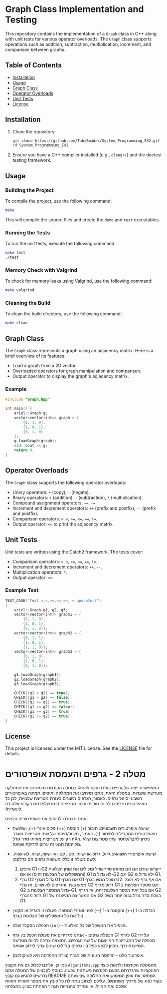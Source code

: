 # Graph Class Implementation and Testing

This repository contains the implementation of a `Graph` class in C++ along with unit tests for various operator overloads. The `Graph` class supports operations such as addition, subtraction, multiplication, increment, and comparison between graphs.

## Table of Contents
- [Installation](#installation)
- [Usage](#usage)
- [Graph Class](#graph-class)
- [Operator Overloads](#operator-overloads)
- [Unit Tests](#unit-tests)
- [License](#license)

## Installation

1. Clone the repository:
    ```sh
    git clone https://github.com/TubiSmadar/System_Programming_EX2.git
    cd System_Programming_EX2
    ```

2. Ensure you have a C++ compiler installed (e.g., `clang++`) and the doctest testing framework.

## Usage

### Building the Project

To compile the project, use the following command:
```sh
make
```

This will compile the source files and create the `demo` and `test` executables.

### Running the Tests

To run the unit tests, execute the following command:
```sh
make test
./test
```

### Memory Check with Valgrind

To check for memory leaks using Valgrind, use the following command:
```sh
make valgrind
```

### Cleaning the Build

To clean the build directory, use the following command:
```sh
make clean
```

## Graph Class

The `Graph` class represents a graph using an adjacency matrix. Here is a brief overview of its features:

- Load a graph from a 2D vector.
- Overloaded operators for graph manipulation and comparison.
- Output operator to display the graph's adjacency matrix.

### Example

```cpp
#include "Graph.hpp"

int main() {
    ariel::Graph g;
    vector<vector<int>> graph = {
        {0, 1, 0},
        {1, 0, 1},
        {0, 1, 0}
    };
    g.loadGraph(graph);
    std::cout << g;
    return 0;
}
```

## Operator Overloads

The `Graph` class supports the following operator overloads:

- Unary operators: `+` (copy), `-` (negate).
- Binary operators: `+` (addition), `-` (subtraction), `*` (multiplication).
- Compound assignment operators: `+=`, `-=`.
- Increment and decrement operators: `++` (prefix and postfix), `--` (prefix and postfix).
- Comparison operators: `>`, `<`, `>=`, `<=`, `==`, `!=`.
- Output operator: `<<` to print the adjacency matrix.

## Unit Tests

Unit tests are written using the Catch2 framework. The tests cover:

- Comparison operators: `>`, `<`, `>=`, `<=`, `==`, `!=`.
- Increment and decrement operators: `++`, `--`.
- Multiplication operators: `*`.
- Output operator: `<<`.

### Example Test

```cpp
TEST_CASE("Test >,<,>=,<=,==,!= operators")
{
    ariel::Graph g1, g2, g3;
    vector<vector<int>> graph1 = {
        {0, 1, 0},
        {1, 0, 1},
        {0, 1, 0}};
    vector<vector<int>> graph2 = {
        {0, 1, 1},
        {1, 0, 1},
        {1, 1, 0}};
    vector<vector<int>> graph3 = {
        {0, 1, 0},
        {1, 0, 1},
        {0, 1, 0}};

    g1.loadGraph(graph1);
    g2.loadGraph(graph2);
    g3.loadGraph(graph3);

    CHECK((g1 < g2) == true);  
    CHECK((g1 > g2) == false);
    CHECK((g1 <= g2) == true);
    CHECK((g1 >= g2) == false);
    CHECK((g1 == g3) == true);  
    CHECK((g1 != g2) == true);  
}
```



## License

This project is licensed under the MIT License. See the [LICENSE](LICENSE) file for details.




# מטלה 2 - גרפים והעמסת אופרטורים

במטלה הקודמת מימשתם את המחלקה `Graph.cpp` המאפשרת ייצוג של גרפים בעזרת מטריצת שכנויות. במטלה הזאת, אתם תרחיבו את המחלקה ותוסיפו תמיכה באופרטורים חשבוניים על גרפים.
כאמור, הגרפים מיוצגים בעזרת מטריצת שכנויות, לכן כל האופרטורים צריכים להיות חוקיים עבור מטריצות (כמו שלמדתם בקורס אלגברה לינארית).

אתם תצטרכו להוסיף את האופרטורים הבאים:

- שישה אופרטורים חשבוניים: חיבור (+) הוספה (+=) פלוס אונרי (+), ושלושת האופרטורים המקבילים לחיסור (-). כאמור, חיבור/חיסור של שתי מטריצות מוגדר רק על מטריצות מאותו סדר גודל nXn. ניסיון לחבר/לחסר שתי מטריצות שלא מקיימות תנאי זה יגרום לזריקת שגיאה.
- שישה אופרטורי השוואה: גדול, גדול-או-שווה, קטן, קטן-או-שווה, שווה, לא-שווה. לשם מטלה זו כללי השוואת גרפים הם כדלקמן:

  1. גרפים G1 ו-G2 ייקראו שווים אם הם מאותו סדר גודל ומכילים את אותן הצלעות (והמשקלים של הצלעות זהים) או אם G1 לא גדול מ-G2 וגם G2 לא גדול מ-G1.
  2. גרף G2 גדול מגרף G1 אם הגרף G1 מוכל ממש בגרף G2. אם אף גרף לא מוכל ממש בשני והגרפים לא שווים, אז גרף G2 גדול מגרף G1 אם מספר הצלעות ב-G2 גדול ממספר הצלעות ב-G1. אם בכל זאת מספר הצלעות זהה, אז הגרף G2 גדול מהגרף G1 אם המטריצה המייצגת של G2 בעלת סדר גודל גבוה יותר משל G1.

- הגדלה ב-1 (++) והקטנה ב-1 (--) לפני ואחרי המספר. פעולה זו תגדיל או תקטין ב-1 את כל המשקלים של הצלעות בגרף.
- הכפלה בסקלר שלם (`int`) - מכפיל את המשקל של כל הצלעות.
- הכפלת גרפים - אנחנו מגדירים את פעולת הכפל בין גרף G1 לגרף G2 על ידי מכפלה של המטריצות המייצגות של שני הגרפים. התוצאה צריכה להיות מטריצה המייצגת גרף. ניסיון לבצע כפל בין גרפים בגדלים שונים צריך לזרוק שגיאה.
- אופרטור פלט - הדפסה הגיונית של הגרף (צורת ההפדסה היא לשיקולכם).


כמו כן, עליכם לכלול גם את הקובץ `Algorithms.cpp` מהמטלה הקודמת ולראות כיצד הפונקציות שהגדרתם בפעם הקודמת משתנות עכשיו. בנוסף לקבצים של המטלה אתם נדרשים להגיש גם קובץ README המתאר את אופן המימוש ואת החלוקה שביצעתם בקוד (סוג של מדריך משתמש).
עליכם לכתוב בתחילת כל קובץ את מספר תעודת הזהות שלכם ואת המייל. אי עמידה בהנחיות תגרור הפחתה בציון.
בהצלחה!

